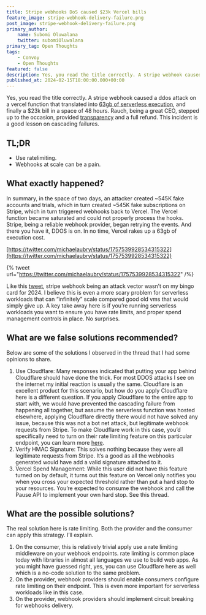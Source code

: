 ```yaml
---
title: Stripe webhooks DoS caused $23k Vercel bills
feature_image: stripe-webhook-delivery-failure.png
post_image: stripe-webhook-delivery-failure.png
primary_author:
    name: Subomi Oluwalana
    twitter: subomiOluwalana
primary_tag: Open Thoughts
tags:
    - Convoy
    - Open Thoughts
featured: false 
description: Yes, you read the title correctly. A stripe webhook caused a ddos attack on a vercel function that translated into 63gb of serverless execution, and finally a $23k bill in a space of 48 hours. Rauch, being a great CEO, stepped up to the occasion, provided [transparency](https://twitter.com/rauchg/status/1757948957421113853) and a full refund. This incident is a good lesson on cascading failures. 
published_at: 2024-02-15T18:00:00.000+00:00
---
```


Yes, you read the title correctly. A stripe webhook caused a ddos attack on a vercel function that translated into [63gb of serverless execution](https://x.com/michaelaubry/status/1757554062114107601?s=20), and finally a $23k bill in a space of 48 hours. Rauch, being a great CEO, stepped up to the occasion, provided [transparency](https://twitter.com/rauchg/status/1757948957421113853) and a full refund. This incident is a good lesson on cascading failures. 

## TL;DR

- Use ratelimiting.
- Webhooks at scale can be a pain.

## What exactly happened?

In summary, in the space of two days, an attacker created ~545K fake accounts and trials, which in turn created ~545K fake subscriptions on Stripe, which in turn triggered webhooks back to Vercel. The Vercel function became saturated and could not properly process the hooks. Stripe, being a reliable webhook provider, began retrying the events. And there you have it, DDOS is on. In no time, Vercel rakes up a 63gb of execution cost.

[https://twitter.com/michaelaubry/status/1757539928534315322](https://twitter.com/michaelaubry/status/1757539928534315322)

{% tweet url="https://twitter.com/michaelaubry/status/1757539928534315322" /%}


Like this [tweet](https://x.com/TheGerardTaylor/status/1757957410323402806?s=20), stripe webhook being an attack vector wasn’t on my bingo card for 2024. I believe this is even a more scary problem for serverless workloads that can “infinitely” scale compared good old vms that would simply give up. A key take away here is if you’re running serverless workloads you want to ensure you have rate limits, and proper spend management controls in place. No surprises.

## What are we false solutions recommended?

Below are some of the solutions I observed in the thread that I had some opinions to share.

1. Use Cloudflare: Many responses indicated that putting your app behind Cloudflare should have done the trick. For most DDOS attacks I see on the internet my initial reaction is usually the same. Cloudflare is an excellent product for this scenario, but how do you apply Cloudflare here is a different question. If you apply Cloudflare to the entire app to start with, we would have prevented the cascading failure from happening all together, but assume the serverless function was hosted elsewhere, applying Cloudflare directly there would not have solved any issue, because this was not a bot net attack, but legitimate webhook requests from Stripe. To make Cloudflare work in this case, you’d specifically need to turn on their rate limiting feature on this particular endpoint, you can learn more [here](https://www.cloudflare.com/en-gb/application-services/products/rate-limiting/).
2. Verify HMAC Signature: This solves nothing because they were all legitimate requests from Stripe. It’s a good as all the webhooks generated would have add a valid signature attached to it. 
3. Vercel Spend Management: While this user did not have this feature turned on by default, it turns out this feature on Vercel only notifies you when you cross your expected threshold rather than put a hard stop to your resources. You’re expected to consume the webhook and call the Pause API to implement your own hard stop. See this thread.

## What are the possible solutions?

The real solution here is rate limiting. Both the provider and the consumer can apply this strategy. I’ll explain.

1. On the consumer, this is relatively trivial apply use a rate limiting middleware on your webhook endpoints. rate limiting is common place today with libraries in almost all languages we use to build web apps. As you might have guessed right, yes, you can use Cloudflare here as well which is a no-code solution to the same problem.
2. On the provider, webhook providers should enable consumers configure rate limiting on their endpoint. This is even more important for serverless workloads like in this case.
3. On the provider, webhook providers should implement circuit breaking for webhooks delivery.